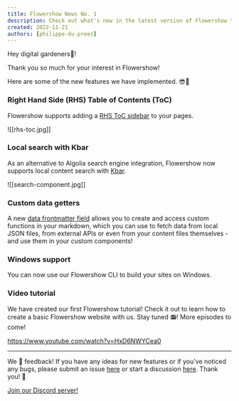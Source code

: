 ```yaml
---
title: Flowershow News No. 1
description: Check out what's new in the latest version of Flowershow template and our CLI! 🚀🔥
created: 2022-11-21
authors: [philippe-du-preez]
---
```


Hey digital gardeners🌱!

Thank you so much for your interest in Flowershow!

Here are some of the new features we have implemented. 😎🚀

### Right Hand Side (RHS) Table of Contents (ToC)

Flowershow supports adding a [RHS ToC sidebar](https://flowershow.app/docs/table-of-contents#right-hand-side-rhs) to your pages.

![[rhs-toc.jpg]]

### Local search with Kbar

As an alternative to Algolia search engine integration, Flowershow now supports local content search with [Kbar](https://flowershow.app/docs/search).

![[search-component.jpg]]

### Custom data getters

A new [data frontmatter field](https://flowershow.app/docs/mdx#use-data-field-type-for-custom-data-getters) allows you to create and access custom functions in your markdown, which you can use to fetch data from local JSON files, from external APIs or even from your content files themselves - and use them in your custom components!

### Windows support

You can now use our Flowershow CLI to build your sites on Windows.

### Video tutorial

We have created our first Flowershow tutorial! Check it out to learn how to create a basic Flowershow website with us. Stay tuned 📻! More episodes to come!

https://www.youtube.com/watch?v=HxD6NWYCea0

---

We 💙 feedback! If you have any ideas for new features or if you’ve noticed any bugs, please submit an issue [here](https://github.com/flowershow/flowershow/issues) or start a discussion [here](https://github.com/flowershow/flowershow/discussions). Thank you! 🌷

[Join our Discord server!](https://discord.gg/vQ5Y2uUzt6)
